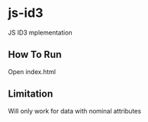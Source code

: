 # js-id3
JS ID3 mplementation

## How To Run
Open index.html

## Limitation
Will only work for data with nominal attributes 